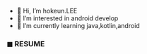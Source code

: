 - 👋 Hi, I’m hokeun.LEE
- 👀 I’m interested in android develop
- 🌱 I’m currently learning java,kotlin,android

### ◼ RESUME 
<!---
h0keun/h0keun is a ✨ special ✨ repository because its `README.md` (this file) appears on your GitHub profile.
You can click the Preview link to take a look at your changes.
--->
